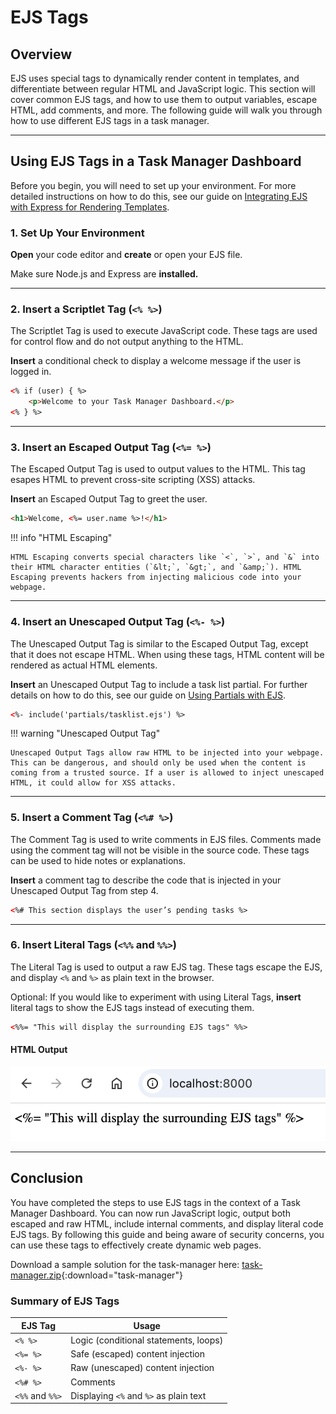 # EJS Tags

## Overview

EJS uses special tags to dynamically render content in templates, and differentiate between regular HTML and JavaScript logic. This section will cover common EJS tags, and how to use them to output variables, escape HTML, add comments, and more. The following guide will walk you through how to use different EJS tags in a task manager.

---

## Using EJS Tags in a Task Manager Dashboard

Before you begin, you will need to set up your environment. For more detailed instructions on how to do this, see our guide on [Integrating EJS with Express for Rendering Templates](integration.md).

### 1. Set Up Your Environment

**Open** your code editor and **create** or open your EJS file.

Make sure Node.js and Express are **installed.**

---

### 2. **Insert** a Scriptlet Tag (`<% %>`)

The Scriptlet Tag is used to execute JavaScript code. These tags are used for control flow and do not output anything to the HTML.

**Insert** a conditional check to display a welcome message if the user is logged in.

```html
<% if (user) { %>
    <p>Welcome to your Task Manager Dashboard.</p>
<% } %>
```

---

### 3. **Insert** an Escaped Output Tag (`<%= %>`)

The Escaped Output Tag is used to output values to the HTML. This tag esapes HTML to prevent cross-site scripting (XSS) attacks.

**Insert** an Escaped Output Tag to greet the user.

```html
<h1>Welcome, <%= user.name %>!</h1>
```

!!! info "HTML Escaping"

    HTML Escaping converts special characters like `<`, `>`, and `&` into their HTML character entities (`&lt;`, `&gt;`, and `&amp;`). HTML Escaping prevents hackers from injecting malicious code into your webpage.

---

### 4. **Insert** an Unescaped Output Tag (`<%- %>`)

The Unescaped Output Tag is similar to the Escaped Output Tag, except that it does not escape HTML. When using these tags, HTML content will be rendered as actual HTML elements.

**Insert** an Unescaped Output Tag to include a task list partial. For further details on how to do this, see our guide on [Using Partials with EJS](partials.md).

```html
<%- include('partials/tasklist.ejs') %>
```

!!! warning "Unescaped Output Tag"

    Unescaped Output Tags allow raw HTML to be injected into your webpage. This can be dangerous, and should only be used when the content is coming from a trusted source. If a user is allowed to inject unescaped HTML, it could allow for XSS attacks.

---

### 5. **Insert** a Comment Tag (`<%# %>`)

The Comment Tag is used to write comments in EJS files. Comments made using the comment tag will not be visible in the source code. These tags can be used to hide notes or explanations.

**Insert** a comment tag to describe the code that is injected in your Unescaped Output Tag from step 4.

```html
<%# This section displays the user’s pending tasks %>
```

---

### 6. **Insert** Literal Tags (`<%%` and `%%>`)

The Literal Tag is used to output a raw EJS tag. These tags escape the EJS, and display `<%` and `%>` as plain text in the browser.

Optional: If you would like to experiment with using Literal Tags, **insert** literal tags to show the EJS tags instead of executing them.

```html
<%%= "This will display the surrounding EJS tags" %%>
```

#### HTML Output

![literal tag output screenshot](./images/literalTag.png "This image shows an example of using EJS literal tags")

---

## Conclusion

You have completed the steps to use EJS tags in the context of a Task Manager Dashboard. You can now run JavaScript logic, output both escaped and raw HTML, include internal comments, and display literal code EJS tags. By following this guide and being aware of security concerns, you can use these tags to effectively create dynamic web pages.

Download a sample solution for the task-manager here: [task-manager.zip](./assets/task-manager.zip){:download="task-manager"}

### Summary of EJS Tags

| EJS Tag         | Usage                                  |
| --------------- | -------------------------------------- |
| `<% %>`         | Logic (conditional statements, loops)  |
| `<%= %>`        | Safe (escaped) content injection       |
| `<%- %>`        | Raw (unescaped) content injection      |
| `<%# %>`        | Comments                               |
| `<%%` and `%%>` | Displaying `<%` and `%>` as plain text |